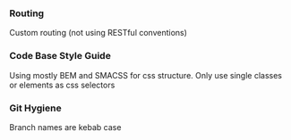 ### Routing

Custom routing (not using RESTful conventions)


### Code Base Style Guide

Using mostly BEM and SMACSS for css structure. Only use single classes or elements as css selectors

### Git Hygiene

Branch names are kebab case
